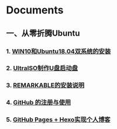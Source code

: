 # Documents

## 一、从零折腾Ubuntu

### 1. [WIN10和Ubuntu18.04双系统的安装](https://github.com/b31jsc/Documents/blob/master/WIN10%E5%92%8CUbuntu18.04%E5%8F%8C%E7%B3%BB%E7%BB%9F%E7%9A%84%E5%AE%89%E8%A3%85.md#win10%E5%92%8Cubuntu1804%E5%8F%8C%E7%B3%BB%E7%BB%9F%E7%9A%84%E5%AE%89%E8%A3%85)  
### 2. [UltraISO制作U盘启动盘](https://github.com/b31jsc/Documents/blob/master/UltraISO%E5%88%B6%E4%BD%9CU%E7%9B%98%E5%90%AF%E5%8A%A8%E7%9B%98.md#ultraiso%E5%88%B6%E4%BD%9Cu%E7%9B%98%E5%90%AF%E5%8A%A8%E7%9B%98)  
### 3. [REMARKABLE的安装说明](https://github.com/b31jsc/Documents/blob/master/Remarkable%E7%9A%84%E5%AE%89%E8%A3%85%E8%AF%B4%E6%98%8E.md#remarkable%E7%9A%84%E5%AE%89%E8%A3%85%E8%AF%B4%E6%98%8E)  
### 4. [GitHub 的注册与使用](https://github.com/b31jsc/Documents/blob/master/GitHub%E7%9A%84%E6%B3%A8%E5%86%8C%E4%B8%8E%E4%BD%BF%E7%94%A8.md#github-%E7%9A%84%E6%B3%A8%E5%86%8C%E4%B8%8E%E4%BD%BF%E7%94%A8)  
### 5. [GitHub Pages + Hexo实现个人博客](https://github.com/b31jsc/Documents/blob/master/GitHub%20Pages%20%2B%20Hexo%E5%AE%9E%E7%8E%B0%E4%B8%AA%E4%BA%BA%E5%8D%9A%E5%AE%A2.md#github-pages--hexo%E5%AE%9E%E7%8E%B0%E4%B8%AA%E4%BA%BA%E5%8D%9A%E5%AE%A2)  


